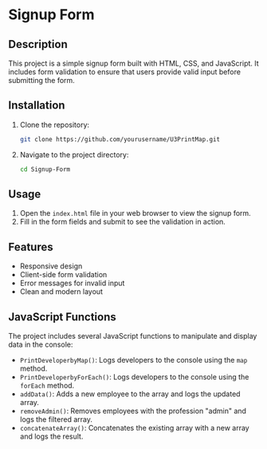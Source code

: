 # Signup Form

## Description
This project is a simple signup form built with HTML, CSS, and JavaScript. It includes form validation to ensure that users provide valid input before submitting the form.

## Installation
1. Clone the repository:
    ```bash
    git clone https://github.com/yourusername/U3PrintMap.git
    ```
2. Navigate to the project directory:
    ```bash
    cd Signup-Form
    ```

## Usage
1. Open the `index.html` file in your web browser to view the signup form.
2. Fill in the form fields and submit to see the validation in action.

## Features
- Responsive design
- Client-side form validation
- Error messages for invalid input
- Clean and modern layout

## JavaScript Functions
The project includes several JavaScript functions to manipulate and display data in the console:

- `PrintDeveloperbyMap()`: Logs developers to the console using the `map` method.
- `PrintDeveloperbyForEach()`: Logs developers to the console using the `forEach` method.
- `addData()`: Adds a new employee to the array and logs the updated array.
- `removeAdmin()`: Removes employees with the profession "admin" and logs the filtered array.
- `concatenateArray()`: Concatenates the existing array with a new array and logs the result.
